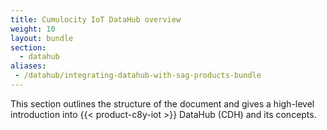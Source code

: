 ```yaml
---
title: Cumulocity IoT DataHub overview
weight: 10
layout: bundle
section:
  - datahub
aliases:
 - /datahub/integrating-datahub-with-sag-products-bundle
---
```


This section outlines the structure of the document and gives a high-level introduction into {{< product-c8y-iot >}} DataHub (CDH) and its concepts.
